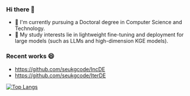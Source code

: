 ### Hi there 👋
- 🔭 I'm currently pursuing a Doctoral degree in Computer Science and Technology. 
- 🌱 My study interests lie in lightweight fine-tuning and deployment for large models (such as LLMs and high-dimension KGE models).


<!--
**ljj-007/ljj-007** is a ✨ _special_ ✨ repository because its `README.md` (this file) appears on your GitHub profile.

Here are some ideas to get you started:

- 🔭 I’m currently working on ...
- 🌱 I’m currently learning ...
- 👯 I’m looking to collaborate on ...
- 🤔 I’m looking for help with ...
- 💬 Ask me about ...
- 📫 How to reach me: ...
- 😄 Pronouns: ...
- ⚡ Fun fact: ...
-->

### Recent works 😄
- https://github.com/seukgcode/IncDE
- https://github.com/seukgcode/IterDE

[![Top Langs](https://github-readme-stats.vercel.app/api/top-langs/?username=ljj-007&layout=compact)](https://github.com/anuraghazra/github-readme-stats)

